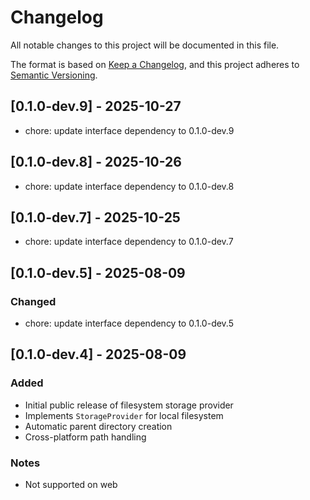 # Changelog

All notable changes to this project will be documented in this file.

The format is based on [Keep a Changelog](https://keepachangelog.com/en/1.0.0/),
and this project adheres to [Semantic Versioning](https://semver.org/spec/v2.0.0.html).

## [0.1.0-dev.9] - 2025-10-27

- chore: update interface dependency to 0.1.0-dev.9

## [0.1.0-dev.8] - 2025-10-26

- chore: update interface dependency to 0.1.0-dev.8

## [0.1.0-dev.7] - 2025-10-25

- chore: update interface dependency to 0.1.0-dev.7

## [0.1.0-dev.5] - 2025-08-09

### Changed

- chore: update interface dependency to 0.1.0-dev.5

## [0.1.0-dev.4] - 2025-08-09

### Added

- Initial public release of filesystem storage provider
- Implements `StorageProvider` for local filesystem
- Automatic parent directory creation
- Cross-platform path handling

### Notes

- Not supported on web
